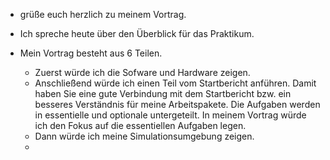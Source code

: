 - grüße euch herzlich zu meinem Vortrag. 
- Ich spreche heute über den Überblick für das Praktikum. 

- Mein Vortrag besteht aus 6 Teilen. 
	- Zuerst würde ich die Sofware und Hardware zeigen. 
	- Anschließend würde ich einen Teil vom Startbericht anführen. Damit haben Sie eine gute Verbindung mit dem Startbericht bzw. ein besseres Verständnis für meine Arbeitspakete. Die Aufgaben werden in essentielle und optionale untergeteilt. In meinem Vortrag würde ich den Fokus auf die essentiellen Aufgaben legen. 
	- Dann würde ich meine Simulationsumgebung zeigen.
	- 
